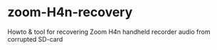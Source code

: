 # zoom-H4n-recovery
Howto &amp; tool for recovering Zoom H4n handheld recorder audio from corrupted SD-card
